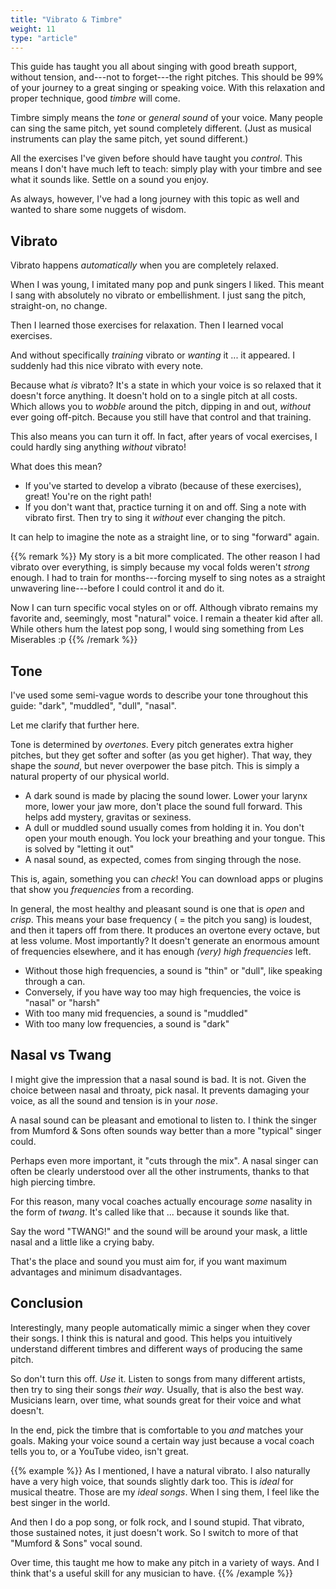 ```yaml
---
title: "Vibrato & Timbre"
weight: 11
type: "article"
---
```


This guide has taught you all about singing with good breath support, without tension, and---not to forget---the right pitches. This should be 99% of your journey to a great singing or speaking voice. With this relaxation and proper technique, good _timbre_ will come.

Timbre simply means the _tone_ or _general sound_ of your voice. Many people can sing the same pitch, yet sound completely different. (Just as musical instruments can play the same pitch, yet sound different.) 

All the exercises I've given before should have taught you _control_. This means I don't have much left to teach: simply play with your timbre and see what it sounds like. Settle on a sound you enjoy.

As always, however, I've had a long journey with this topic as well and wanted to share some nuggets of wisdom.

## Vibrato

Vibrato happens _automatically_ when you are completely relaxed. 

When I was young, I imitated many pop and punk singers I liked. This meant I sang with absolutely no vibrato or embellishment. I just sang the pitch, straight-on, no change.

Then I learned those exercises for relaxation. Then I learned vocal exercises.

And without specifically _training_ vibrato or _wanting_ it ... it appeared. I suddenly had this nice vibrato with every note. 

Because what _is_ vibrato? It's a state in which your voice is so relaxed that it doesn't force anything. It doesn't hold on to a single pitch at all costs. Which allows you to _wobble_ around the pitch, dipping in and out, _without_ ever going off-pitch. Because you still have that control and that training.

This also means you can turn it off. In fact, after years of vocal exercises, I could hardly sing anything _without_ vibrato!

What does this mean?

* If you've started to develop a vibrato (because of these exercises), great! You're on the right path!
* If you don't want that, practice turning it on and off. Sing a note with vibrato first. Then try to sing it _without_ ever changing the pitch.

It can help to imagine the note as a straight line, or to sing "forward" again. 

{{% remark %}}
My story is a bit more complicated. The other reason I had vibrato over everything, is simply because my vocal folds weren't _strong_ enough. I had to train for months---forcing myself to sing notes as a straight unwavering line---before I could control it and do it. 

Now I can turn specific vocal styles on or off. Although vibrato remains my favorite and, seemingly, most "natural" voice. I remain a theater kid after all. While others hum the latest pop song, I would sing something from Les Miserables :p
{{% /remark %}}

## Tone

I've used some semi-vague words to describe your tone throughout this guide: "dark", "muddled", "dull", "nasal".

Let me clarify that further here.

Tone is determined by _overtones_. Every pitch generates extra higher pitches, but they get softer and softer (as you get higher). That way, they shape the _sound_, but never overpower the base pitch. This is simply a natural property of our physical world.

* A dark sound is made by placing the sound lower. Lower your larynx more, lower your jaw more, don't place the sound full forward. This helps add mystery, gravitas or sexiness.
* A dull or muddled sound usually comes from holding it in. You don't open your mouth enough. You lock your breathing and your tongue. This is solved by "letting it out"
* A nasal sound, as expected, comes from singing through the nose.

This is, again, something you can _check_! You can download apps or plugins that show you _frequencies_ from a recording.

In general, the most healthy and pleasant sound is one that is _open_ and _crisp_. This means your base frequency ( = the pitch you sang) is loudest, and then it tapers off from there. It produces an overtone every octave, but at less volume. Most importantly? It doesn't generate an enormous amount of frequencies elsewhere, and it has enough _(very) high frequencies_ left.

* Without those high frequencies, a sound is "thin" or "dull", like speaking through a can.
* Conversely, if you have way too may high frequencies, the voice is "nasal" or "harsh"
* With too many mid frequencies, a sound is "muddled"
* With too many low frequencies, a sound is "dark"

## Nasal vs Twang

I might give the impression that a nasal sound is bad. It is not. Given the choice between nasal and throaty, pick nasal. It prevents damaging your voice, as all the sound and tension is in your _nose_.

A nasal sound can be pleasant and emotional to listen to. I think the singer from Mumford & Sons often sounds way better than a more "typical" singer could. 

Perhaps even more important, it "cuts through the mix". A nasal singer can often be clearly understood over all the other instruments, thanks to that high piercing timbre.

For this reason, many vocal coaches actually encourage _some_ nasality in the form of _twang_. It's called like that ... because it sounds like that.

Say the word "TWANG!" and the sound will be around your mask, a little nasal and a little like a crying baby.

That's the place and sound you must aim for, if you want maximum advantages and minimum disadvantages.

## Conclusion

Interestingly, many people automatically mimic a singer when they cover their songs. I think this is natural and good. This helps you intuitively understand different timbres and different ways of producing the same pitch.

So don't turn this off. _Use_ it. Listen to songs from many different artists, then try to sing their songs _their way_. Usually, that is also the best way. Musicians learn, over time, what sounds great for their voice and what doesn't.

In the end, pick the timbre that is comfortable to you _and_ matches your goals. Making your voice sound a certain way just because a vocal coach tells you to, or a YouTube video, isn't great.

{{% example %}}
As I mentioned, I have a natural vibrato. I also naturally have a very high voice, that sounds slightly dark too. This is _ideal_ for musical theatre. Those are my _ideal songs_. When I sing them, I feel like the best singer in the world.

And then I do a pop song, or folk rock, and I sound stupid. That vibrato, those sustained notes, it just doesn't work. So I switch to more of that "Mumford & Sons" vocal sound.

Over time, this taught me how to make any pitch in a variety of ways. And I think that's a useful skill for any musician to have.
{{% /example %}}